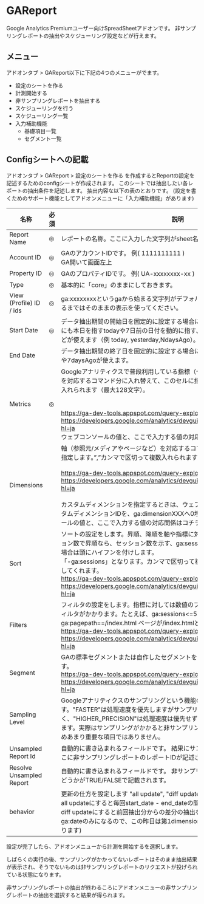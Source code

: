 # GAReport

Google Analytics Premiumユーザー向けSpreadSheetアドオンです。
非サンプリングレポートの抽出やスケジューリング設定などが行えます。

## メニュー

アドオンタブ > GAReport以下に下記の4つのメニューがでます。

* 設定のシートを作る
* 計測開始する
* 非サンプリングレポートを抽出する
* スケジューリングを行う
* スケジューリング一覧
* 入力補助機能
  * 基礎項目一覧
  * セグメント一覧

## Configシートへの記載

アドオンタブ > GAReport > 設定のシートを作る を作成するとReportの設定を記述するためのconfigシートが作成されます。
このシートでは抽出したい各レポートの抽出条件を記述します。
抽出内容な以下の表のとおりです。
(設定を書くためのサポート機能としてアドオンメニューに「入力補助機能」があります)

| 名称 | 必須 | 説明 |
|---|---|---|
|Report Name|◎|レポートの名称。ここに入力した文字列がsheet名になります。|
|Account ID|◎| GAのアカウントIDです。 例( 1111111111 ) <br>GA開いて画面左上|
|Property ID|◎| GAのプロパティIDです。 例( UA-xxxxxxxx-xx )|
|Type|◎|基本的に「core」のままにしておきます。|
|View (Profile) ID / ids|◎|ga:xxxxxxxxというgaから始まる文字列がデフォルトで表示されています。慣れてくるまではそのままの表示を使ってください。|
|Start Date|◎|データ抽出期間の開始日を固定的に設定する場合に使います（2015/01/01など）。他にも本日を指すtodayや7日前の日付を動的に指す、7daysAgo（Aは半角大文字）などが使えます（例 today, yesterday,NdaysAgo）。|
|End Date||データ抽出期間の終了日を固定的に設定する場合に使います。開始日同様に、todayや7daysAgoが使えます。|
|Metrics|◎| Googleアナリティクスで普段利用している指標（セッションやページビュー数など）を対応するコマンド分に入れ替えて、このセルに指定します。”,”カンマで区切って複数入れられます（最大128文字）。<br> <br> <br>https://ga-dev-tools.appspot.com/query-explorer/ <br> https://developers.google.com/analytics/devguides/reporting/core/v3/reference?hl=ja <br> ウェブコンソールの値と、ここで入力する値の対応関係はコチラがわかりやすい|
|Dimensions| | 軸（参照元/メディアやページなど）を対応するコマンド分に入れ替えて、このセルに指定します。”,”カンマで区切って複数入れられます（最大128文字）。<br> <br> https://ga-dev-tools.appspot.com/query-explorer/ <br> https://developers.google.com/analytics/devguides/reporting/core/v3/reference?hl=ja <br> <br>カスタムディメンションを指定するときは、ウェブコンソールに表示されているカスタムディメンションIDを、ga:dimensionXXXへ0埋めなしで設定する。 ウェブコンソールの値と、ここで入力する値の対応関係はコチラがわかりやすい|
|Sort| | ソートの設定をします。昇順、降順を軸や指標に対して設定します。たとえばセッション数で昇順なら、セッション数を示す、ga:sessionsを入力するだけ。降順にする場合は頭にハイフンを付けします。<br>「-ga:sessions」となります。カンマで区切って複数付ければ後ろの要素からソートしてくれます。<br> https://ga-dev-tools.appspot.com/query-explorer/ <br> https://developers.google.com/analytics/devguides/reporting/core/v3/reference?hl=ja |
|Filters| | フィルタの設定をします。指標に対しては数値のフィルタ、軸に対しては文字列のフィルタがかかります。たとえば、ga:sessions<=5 セッション数が5未満、ga:pagepath==/index.html ページが/index.htmlと等しい、という意味になります。<br> https://ga-dev-tools.appspot.com/query-explorer/ <br> https://developers.google.com/analytics/devguides/reporting/core/v3/reference?hl=ja |
|Segment| | GAの標準セグメントまたは自作したセグメントを1つ設定して、さらに保存できます。<br> https://ga-dev-tools.appspot.com/query-explorer/ <br> https://developers.google.com/analytics/devguides/reporting/core/v3/reference?hl=ja |
| Sampling Level| |Googleアナリティクスのサンプリングという機能の効果の度合を指定できます。"FASTER"は処理速度を優先しますがサンプリングの度合は粗く、"HIGHER_PRECISION"は処理速度は優先せずにサンプリングがかかりにくくします。実際はサンプリングがかかると非サンプリングレポートに自動で切り替わるためあまり重要な項目ではありません。|
|Unsampled Report Id| | 自動的に書き込まれるフィールドです。 結果にサンプリングが含まれている場合、ここに非サンプリングレポートのレポートIDが記述されます。|
|Resolve Unsampled Report| | 自動的に書き込まれるフィールドです。 非サンプリングレポートの反映が完了したかどうかがTRUE/FALSEで記載されます。|
|behavior|| 更新の仕方を設定します "all update", "diff update"。　未設定時は"all update"<br> all updateにすると毎回start_date - end_dateの間の期間を抽出します <br> diff updateにすると前回抽出分からの差分の抽出を行います(差分抽出可能なのがga:dateのみになるので、この昨日は第1dimensionがga:dateのものにのみ有効になります)|

設定が完了したら、アドオンメニューから計測を開始するを選択します。

しばらくの実行の後、サンプリングがかかってないレポートはそのまま抽出結果が表示され、そうでないものは非サンプリングレポートのリクエストが投げられている状態になります。

非サンプリングレポートの抽出が終わるころにアドオンメニューの非サンプリングレポートの抽出を選択すると結果が得られます。


